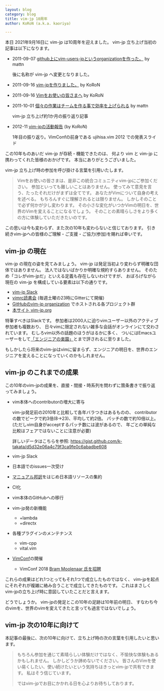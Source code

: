 ```yaml
---
layout: blog
category: blog
title: vim-jp 10周年
author: KoRoN (a.k.a. kaoriya)

---
```

本日 2021年9月16日に vim-jp は10周年を迎えました。
vim-jp 立ち上げ当初の記事は以下になります。

* 2011-09-07 [github上にvim-users-jpというorganizationを作った。](https://mattn.kaoriya.net/software/vim/20110907120904.htm) by mattn

    後に名称が vim-jp へ変更となりました。

* 2011-09-16 [vim-jpを作りました。](https://vim-jp.org/blog/2011/09/16/start.html) by KoRoN
* 2011-09-16 [Vimをお使いの皆さまへ](https://www.kaoriya.net/blog/2011/09/20110916/) by KoRoN
* 2011-10-01 [個々の作業はチームを作る事で効率を上げられる](https://mattn.kaoriya.net/software/vim/20111001015313.htm) by mattn

    vim-jp 立ち上げ約1か月の振り返り記事

* 2012-11 [vim-jpの活動報告](http://koron.github.io/ujihisa-201211/) (by KoRoN)

    1年目の振り返り。VimConfの前身である ujihisa.vim 2012 での発表スライド

この10年ものあいだ vim-jp が存続・機能できたのは、
何より vim と vim-jp に携わってくれた皆様のおかげです。
本当にありがとうございました。

vim-jp 立ち上げ時の参加を呼び掛ける言葉を引用いたします。

> Vimをお使いの皆さまは、是非この統合コミュニティvim-jpにご参加ください。
> 参加といっても難しいことはありません。
> 使ってみて意見を言う、たったそれだけがまずは全てです。
> あなたがVimについて自身の考えを述べる。
> もちろんすぐに理解されるとは限りません。
> しかしそのことで必ず何かが少し変わります。
> その小さな変化がいつかVimの明日を、世界のVimを変えることになるでしょう。
> そのことの素晴らしさをより多くの方に体験していただきたいのです。

この思いは今も変わらず、また次の10年も変わらないと信じております。
引き続きvim-jpへの皆様のご理解・ご支援・ご協力(参加)を賜れば幸いです。

## vim-jp の現在

vim-jp の現在の姿を見てみましょう。
vim-jp は発足当初より変わらず明確な団体ではありません。
法人ではないばかりか明確な規約すらありません。
そのため「コレがvim-jpだ」といえる定義も存在しないわけですが、
おぼろげながら現在の vim-jp を構成している要素は以下の通りです。

* [vim-jp Slack](https://vim-jp.org/docs/chat.html)
* [vimrc読書会](https://vim-jp.org/docs/chat.html) (毎週土曜の23時にGitterにて開催)
* [GitHubのvim-jp organization](https://github.com/vim-jp) でホストされる各プロジェクト群
* [本サイト vim-jp.org](https://vim-jp.org/)

特筆すべきはSlackです。
参加者は2000人に迫りvimユーザー以外のアクティブ参加者も複数おり、
日々vimに限定されない雑多な会話がオンラインにて交わされています。
むしろvim以外の話題のほうがはるかに多く、
ついにはEmacsユーザーをして[「エンジニアの楽園」](https://blog.tomoya.dev/posts/vim-jp-is-a-paradise-for-engineers/)とまで評されるに至りました。

もしかしたら将来のvim-jpはvimに留まらず、エンジニアの明日を、世界のエンジニアを変えることになっていくのかもしれません。

## vim-jp のこれまでの成果

この10年のvim-jpの成果を、直接・間接・時系列を問わずに箇条書きで振り返ってみましょう。

* vim本体へのcontributorの増大に寄与

    vim-jp発足前の2010年と比較して各年バラつきはあるものの、
    contributorの数でピークで約3倍(8→23)、平均して約2倍。
    パッチの数で約10倍以上。
    (ただしvim自身がacceptするパッチ数には波があるので、
    年ごとの単純な比較はフェアではないことに注意が必要)

    詳しいデータはこちらを参照: <https://gist.github.com/k-takata/d5d32e06a4c79f3ca9fe0c6abadbe608>

* vim-jp Slack
* 日本語でのissues一次受け
* [マニュアル邦訳](https://vim-jp.org/vimdoc-ja/)をはじめ日本語リソースの集約
* CI化
* vim本体のGitHubへの移行
* vim-jp発の新機能
    * +lambda
    * +directx
* 各種プラグインのメンテナンス
    * vim-cpp
    * vital.vim
* [VimConf](https://vimconf.org/)の開催
    * VimConf 2018 [Bram Moolenaar 氏を招聘](https://vimconf.org/2018/)

これらの成果はどれ1つとってもそれ1つで成立したものではなく、
vim-jpを起点にそれぞれが複雑に絡み合うことで成立してきたものです。
これはまさしくvim-jpの立ち上げ時に意図していたことだと言えます。

どうでしょうか。
vim-jpの発足とこの10年の足跡は10年前の明日、
すなわち今のvimを、世界のvimを変えてきたと言っても過言ではないでしょう。

## vim-jp 次の10年に向けて

本記事の最後に、次の10年に向けて、立ち上げ時の次の言葉を引用したいと思います。

> もちろん参加を通じて素晴らしい体験だけではなく、不愉快な体験もあるかもしれません。
> しかしどうか諦めないでください。
> 皆さんのVimを使い易くしたい、使い続けたいという気持ちはきっとvim-jpで共有できます。
> 私はそう信じています。
>
> ではvim-jpでお目にかかれる日を心よりお待ちしております。
